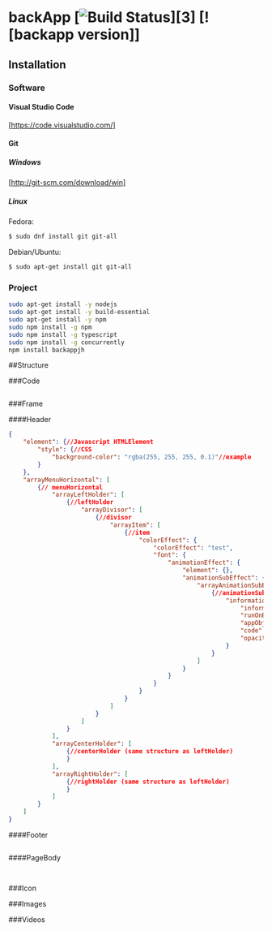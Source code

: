 # backApp [![Build Status](https://travis-ci.org/Judahh/backApp.svg?branch=master)][3] [![backapp version]]
## Installation

### Software

#### Visual Studio Code

[https://code.visualstudio.com/]

#### Git

##### Windows
[http://git-scm.com/download/win]

##### Linux
Fedora:
```sh
$ sudo dnf install git git-all
```
Debian/Ubuntu:
```sh
$ sudo apt-get install git git-all
```

### Project

```sh
sudo apt-get install -y nodejs
sudo apt-get install -y build-essential
sudo apt-get install -y npm
sudo npm install -g npm
sudo npm install -g typescript
sudo npm install -g concurrently	
npm install backappjh
```

##Structure

###Code

```typescript

```

###Frame

####Header
```json
{
    "element": {//Javascript HTMLElement
        "style": {//CSS
            "background-color": "rgba(255, 255, 255, 0.1)"//example
        }
    },
    "arrayMenuHorizontal": [
        {// menuHorizontal
            "arrayLeftHolder": [
                {//leftHolder
                    "arrayDivisor": [
                        {//divisor
                            "arrayItem": [
                                {//item
                                    "colorEffect": {
                                        "colorEffect": "test",
                                        "font": {
                                            "animationEffect": {
                                                "element": {},
                                                "animationSubEffect": {
                                                    "arrayAnimationSubEffectHolder": [
                                                        {//animationSubEffectHolder
                                                            "information": {
                                                                "information": "",
                                                                "runOnBuild": true,
                                                                "appObject": {},
                                                                "code": "WifiConnections",
                                                                "opacity": 1
                                                            }
                                                        }
                                                    ]
                                                }
                                            }
                                        }
                                    }
                                }
                            ]
                        }
                    ]
                }
            ],
            "arrayCenterHolder": [
                {//centerHolder (same structure as leftHolder)
                }
            ],
            "arrayRightHolder": [
                {//rightHolder (same structure as leftHolder)
                }
            ]
        }
    ]
}
```

####Footer
```json

```

####PageBody
```json
    
```

###Icon



###Images



###Videos
